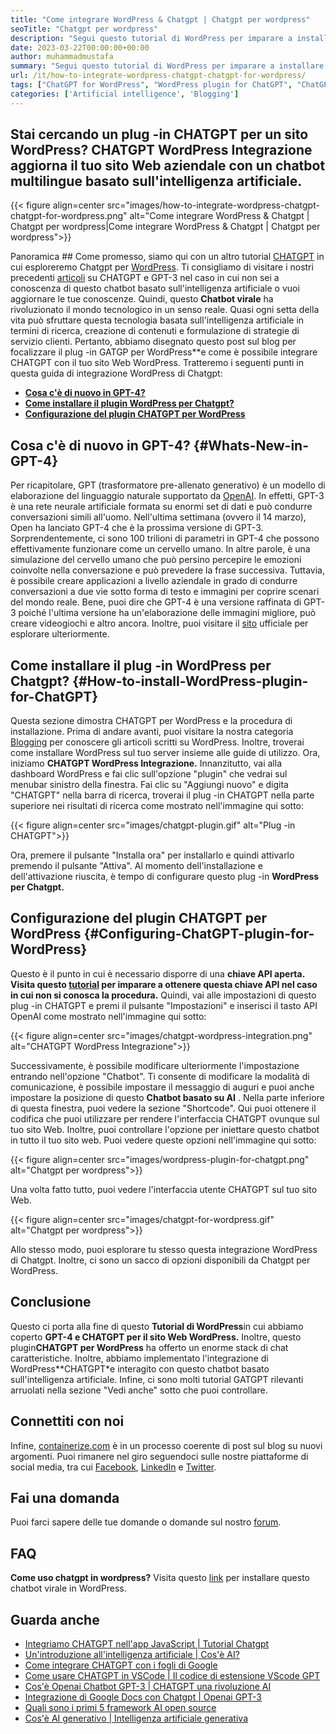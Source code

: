 ```yaml
---
title: "Come integrare WordPress & Chatgpt | Chatgpt per wordpress" 
seoTitle: "Chatgpt per wordpress" 
description: "Segui questo tutorial di WordPress per imparare a installare il plug -in CHATGPT su WordPress. È possibile installare CHATGPT per il sito WordPress per aumentare l'esperienza utente." 
date: 2023-03-22T00:00:00+00:00
author: muhammadmustafa
summary: "Segui questo tutorial di WordPress per imparare a installare il plug -in CHATGPT su WordPress. È possibile installare CHATGPT per il sito WordPress per aumentare l'esperienza utente." 
url: /it/how-to-integrate-wordpress-chatgpt-chatgpt-for-wordpress/
tags: ["ChatGPT for WordPress", "WordPress plugin for ChatGPT", "ChatGPT plugin for WordPress", "ChatGPT WordPress integration", "WordPress tutorial,", "ChatGPT plugin"]
categories: ['Artificial intelligence', 'Blogging']
---
```


## Stai cercando un plug -in CHATGPT per un sito WordPress? CHATGPT WordPress Integrazione aggiorna il tuo sito Web aziendale con un chatbot multilingue basato sull'intelligenza artificiale.

{{< figure align=center src="images/how-to-integrate-wordpress-chatgpt-chatgpt-for-wordpress.png" alt="Come integrare WordPress & Chatgpt | Chatgpt per wordpress|Come integrare WordPress & Chatgpt | Chatgpt per wordpress">}}


Panoramica ##
Come promesso, siamo qui con un altro tutorial [CHATGPT][1] in cui esploreremo Chatgpt per [WordPress][2]. Ti consigliamo di visitare i nostri precedenti [articoli][3] su CHATGPT e GPT-3 nel caso in cui non sei a conoscenza di questo chatbot basato sull'intelligenza artificiale o vuoi aggiornare le tue conoscenze. Quindi, questo **Chatbot virale** ha rivoluzionato il mondo tecnologico in un senso reale. Quasi ogni setta della vita può sfruttare questa tecnologia basata sull'intelligenza artificiale in termini di ricerca, creazione di contenuti e formulazione di strategie di servizio clienti. Pertanto, abbiamo disegnato questo post sul blog per focalizzare il plug -in GATGP per WordPress**e come è possibile integrare CHATGPT con il tuo sito Web WordPress.
Tratteremo i seguenti punti in questa guida di integrazione WordPress di Chatgpt:
* **[Cosa c'è di nuovo in GPT-4?][4]** 
* **[Come installare il plugin WordPress per Chatgpt?][5]** 
* **[Configurazione del plugin CHATGPT per WordPress][6]** 

## Cosa c'è di nuovo in GPT-4? {#Whats-New-in-GPT-4}

Per ricapitolare, GPT (trasformatore pre-allenato generativo) è un modello di elaborazione del linguaggio naturale supportato da [OpenAI][7]. In effetti, GPT-3 è una rete neurale artificiale formata su enormi set di dati e può condurre conversazioni simili all'uomo. Nell'ultima settimana (ovvero il 14 marzo), Open ha lanciato GPT-4 che è la prossima versione di GPT-3. Sorprendentemente, ci sono 100 trilioni di parametri in GPT-4 che possono effettivamente funzionare come un cervello umano. In altre parole, è una simulazione del cervello umano che può persino percepire le emozioni coinvolte nella conversazione e può prevedere la frase successiva.
Tuttavia, è possibile creare applicazioni a livello aziendale in grado di condurre conversazioni a due vie sotto forma di testo e immagini per coprire scenari del mondo reale. Bene, puoi dire che GPT-4 è una versione raffinata di GPT-3 poiché l'ultima versione ha un'elaborazione delle immagini migliore, può creare videogiochi e altro ancora. Inoltre, puoi visitare il [sito][8] ufficiale per esplorare ulteriormente.

## Come installare il plug -in WordPress per Chatgpt? {#How-to-install-WordPress-plugin-for-ChatGPT}

Questa sezione dimostra CHATGPT per WordPress e la procedura di installazione. Prima di andare avanti, puoi visitare la nostra categoria [Blogging][22] per conoscere gli articoli scritti su WordPress. Inoltre, troverai come installare WordPress sul tuo server insieme alle guide di utilizzo.
Ora, iniziamo **CHATGPT WordPress Integrazione.** 
Innanzitutto, vai alla dashboard WordPress e fai clic sull'opzione "plugin" che vedrai sul menubar sinistro della finestra.
Fai clic su "Aggiungi nuovo" e digita "CHATGPT" nella barra di ricerca, troverai il plug -in CHATGPT nella parte superiore nei risultati di ricerca come mostrato nell'immagine qui sotto:

{{< figure align=center src="images/chatgpt-plugin.gif" alt="Plug -in CHATGPT">}}

Ora, premere il pulsante "Installa ora" per installarlo e quindi attivarlo premendo il pulsante "Attiva". Al momento dell'installazione e dell'attivazione riuscita, è tempo di configurare questo plug -in **WordPress per Chatgpt.** 

## Configurazione del plugin CHATGPT per WordPress {#Configuring-ChatGPT-plugin-for-WordPress}

Questo è il punto in cui è necessario disporre di una **chiave API aperta.** 
**Visita questo [tutorial][9] per imparare a ottenere questa chiave API nel caso in cui non si conosca la procedura.** 
Quindi, vai alle impostazioni di questo plug -in CHATGPT e premi il pulsante "Impostazioni" e inserisci il tasto API OpenAI come mostrato nell'immagine qui sotto:

{{< figure align=center src="images/chatgpt-wordpress-integration.png" alt="CHATGPT WordPress Integrazione">}}

Successivamente, è possibile modificare ulteriormente l'impostazione entrando nell'opzione "Chatbot". Ti consente di modificare la modalità di comunicazione, è possibile impostare il messaggio di auguri e puoi anche impostare la posizione di questo **Chatbot basato su AI** . Nella parte inferiore di questa finestra, puoi vedere la sezione "Shortcode". Qui puoi ottenere il codifica che puoi utilizzare per rendere l'interfaccia CHATGPT ovunque sul tuo sito Web. Inoltre, puoi controllare l'opzione per iniettare questo chatbot in tutto il tuo sito web. Puoi vedere queste opzioni nell'immagine qui sotto:

{{< figure align=center src="images/wordpress-plugin-for-chatgpt.png" alt="Chatgpt per wordpress">}}

Una volta fatto tutto, puoi vedere l'interfaccia utente CHATGPT sul tuo sito Web.

{{< figure align=center src="images/chatgpt-for-wordpress.gif" alt="Chatgpt per wordpress">}}

Allo stesso modo, puoi esplorare tu stesso questa integrazione WordPress di Chatgpt. Inoltre, ci sono un sacco di opzioni disponibili da Chatgpt per WordPress.

## Conclusione
Questo ci porta alla fine di questo **Tutorial di WordPress**in cui abbiamo coperto **GPT-4 e CHATGPT per il sito Web WordPress.** Inoltre, questo plugin**CHATGPT per WordPress** ha offerto un enorme stack di chat caratteristiche. Inoltre, abbiamo implementato l'integrazione di WordPress**CHATGPT*e interagito con questo chatbot basato sull'intelligenza artificiale. Infine, ci sono molti tutorial GATGPT rilevanti arruolati nella sezione "Vedi anche" sotto che puoi controllare.

## Connettiti con noi
Infine, [containerize.com][10] è in un processo coerente di post sul blog su nuovi argomenti. Puoi rimanere nel giro seguendoci sulle nostre piattaforme di social media, tra cui [Facebook][11], [LinkedIn][12] e [Twitter][13].

## Fai una domanda
Puoi farci sapere delle tue domande o domande sul nostro [forum][14].

## FAQ
**Come uso chatgpt in wordpress?** 
Visita questo [link][5] per installare questo chatbot virale in WordPress.

## Guarda anche
 * [Integriamo CHATGPT nell'app JavaScript | Tutorial Chatgpt][15]
 * [Un'introduzione all'intelligenza artificiale | Cos'è AI?][16]
 * [Come integrare CHATGPT con i fogli di Google][17]
 * [Come usare CHATGPT in VSCode | Il codice di estensione VScode GPT][18]
 * [Cos'è Openai Chatbot GPT-3 | CHATGPT una rivoluzione AI][1]
 * [Integrazione di Google Docs con Chatgpt | Openai GPT-3][19]
 * [Quali sono i primi 5 framework AI open source][20]
 * [Cos'è AI generativo | Intelligenza artificiale generativa][21]



[1]: https://blog.containerize.com/what-is-openai-chatbot-gpt-3-chatgpt-an-ai-revolution/
[2]: https://products.containerize.com/blogging/wordpress/
[3]: https://blog.containerize.com/categories/artificial-intelligence/
[4]: #Whats-New-in-GPT-4
[5]: #How-to-install-WordPress-plugin-for-ChatGPT
[6]: #Configuring-ChatGPT-plugin-for-WordPress
[7]: https://openai.com/
[8]: https://chat.openai.com/
[9]: https://blog.containerize.com/how-to-use-chatgpt-in-vscode-the-vscode-extension-codegpt/#Retrieve-OpenAI-API-Key-configure-CodeGPT-
[10]: https://www.containerize.com/
[11]: https://web.facebook.com/containerize
[12]: https://www.linkedin.com/company/containerize/
[13]: https://twitter.com/containerize_co
[14]: https://forum.containerize.com/
[15]: https://blog.containerize.com/lets-integrate-chatgpt-in-javascript-app-chatgpt-tutorial/
[16]: https://blog.containerize.com/artificial-intelligence/an-introduction-to-artificial-intelligence-what-is-ai/
[17]: https://blog.containerize.com/artificial-intelligence/integrate-chatgpt-with-google-sheets/
[18]: https://blog.containerize.com/artificial-intelligence/how-to-use-chatgpt-in-vscode-the-vscode-extension-codegpt/
[19]: https://blog.containerize.com/artificial-intelligence/google-docs-integration-with-chatgpt/
[20]: https://blog.containerize.com/artificial-intelligence/top-5-open-source-ai-frameworks/
[21]: https://blog.containerize.com/artificial-intelligence/what-is-generative-ai-generative-artificial-intelligence/
[22]: https://blog.containerize.com/categories/blogging/

